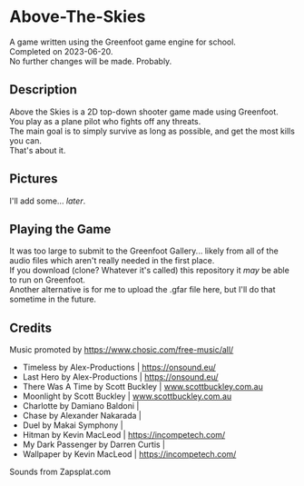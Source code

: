 # Above-The-Skies
A game written using the Greenfoot game engine for school.\
Completed on 2023-06-20.\
No further changes will be made. Probably.

## Description
Above the Skies is a 2D top-down shooter game made using Greenfoot.\
You play as a plane pilot who fights off any threats.\
The main goal is to simply survive as long as possible, and get the most kills you can.\
That's about it.

## Pictures
I'll add some... *later*.

## Playing the Game
It was too large to submit to the Greenfoot Gallery... likely from all of the audio files which aren't really needed in the first place.\
If you download (clone? Whatever it's called) this repository it *may* be able to run on Greenfoot.\
Another alternative is for me to upload the .gfar file here, but I'll do that sometime in the future.

## Credits
Music promoted by https://www.chosic.com/free-music/all/
* Timeless by Alex-Productions | https://onsound.eu/
* Last Hero by Alex-Productions | https://onsound.eu/
* There Was A Time by Scott Buckley | www.scottbuckley.com.au
* Moonlight by Scott Buckley | www.scottbuckley.com.au
* Charlotte by Damiano Baldoni | 
* Chase by Alexander Nakarada | 
* Duel by Makai Symphony | 
* Hitman by Kevin MacLeod | https://incompetech.com/
* My Dark Passenger by Darren Curtis | 
* Wallpaper by Kevin MacLeod | https://incompetech.com/

Sounds from Zapsplat.com

